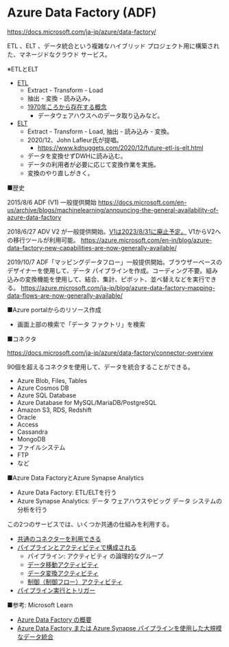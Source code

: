 # Azure Data Factory (ADF)

https://docs.microsoft.com/ja-jp/azure/data-factory/

ETL 、ELT 、データ統合という複雑なハイブリッド プロジェクト用に構築された、マネージドなクラウド サービス。

※ETLとELT

- [ETL](https://ja.wikipedia.org/wiki/Extract/Transform/Load)
  - Extract - Transform - Load
  - 抽出 - 変換 - 読み込み。
  - [1970年ころから存在する概念](https://en.wikipedia.org/wiki/Extract,_transform,_load)
    - データウェアハウスへのデータ取り込みなど。
- [ELT](https://www.talend.com/jp/resources/elt-vs-etl/)
  - Extract - Transform - Load, 抽出 - 読み込み - 変換。
  - 2020/12、John Lafleur氏が提唱。
    - https://www.kdnuggets.com/2020/12/future-etl-is-elt.html
  - データを変換せずDWHに読み込む。
  - データの利用者が必要に応じて変換作業を実施。
  - 変換のやり直しがきく。

■歴史

2015/8/6 ADF (V1) 一般提供開始
https://docs.microsoft.com/en-us/archive/blogs/machinelearning/announcing-the-general-availability-of-azure-data-factory

2018/6/27 ADV V2 が一般提供開始。[V1は2023/8/31に廃止予定。](https://azure.microsoft.com/ja-jp/updates/migrate-your-azure-data-factory-version-1-to-2-service/) V1からV2への移行ツールが利用可能。
https://azure.microsoft.com/en-in/blog/azure-data-factory-new-capabilities-are-now-generally-available/

2019/10/7 ADF「マッピングデータフロー」一般提供開始。ブラウザーベースのデザイナーを使用して、データ パイプラインを作成。コーディング不要。組み込みの変換機能を使用して、結合、集計、ピボット、並べ替えなどを実行できる。
https://azure.microsoft.com/ja-jp/blog/azure-data-factory-mapping-data-flows-are-now-generally-available/

■Azure portalからのリソース作成

- 画面上部の検索で「データ ファクトリ」を検索

■コネクタ

https://docs.microsoft.com/ja-jp/azure/data-factory/connector-overview

90個を超えるコネクタを使用して、データを統合することができる。

- Azure Blob, Files, Tables
- Azure Cosmos DB
- Azure SQL Database
- Azure Database for MySQL/MariaDB/PostgreSQL
- Amazon S3, RDS, Redshift
- Oracle
- Access
- Cassandra
- MongoDB
- ファイルシステム
- FTP
- など

■Azure Data FactoryとAzure Synapse Analytics

- Azure Data Factory: ETL/ELTを行う
- Azure Synapse Analytics: データ ウェアハウスやビッグ データ システムの分析を行う

この2つのサービスでは、いくつか共通の仕組みを利用する。

- [共通のコネクターを利用できる](https://docs.microsoft.com/ja-jp/azure/data-factory/connector-overview)
- [パイプラインとアクティビティで構成される](https://docs.microsoft.com/ja-jp/azure/data-factory/concepts-pipelines-activities)
  - パイプライン: アクティビティ の論理的なグループ
  - [データ移動アクティビティ](https://docs.microsoft.com/ja-jp/azure/data-factory/copy-activity-overview)
  - [データ変換アクティビティ](https://docs.microsoft.com/ja-jp/azure/data-factory/transform-data)
  - [制御（制御フロー）アクティビティ](https://docs.microsoft.com/ja-jp/azure/data-factory/concepts-pipelines-activities#control-flow-activities)
- [パイプライン実行とトリガー](https://docs.microsoft.com/ja-jp/azure/data-factory/concepts-pipeline-execution-triggers)

■参考: Microsoft Learn

- [Azure Data Factory の概要](https://docs.microsoft.com/ja-jp/learn/modules/intro-to-azure-data-factory/)
- [Azure Data Factory または Azure Synapse パイプラインを使用した大規模なデータ統合](https://docs.microsoft.com/ja-jp/learn/paths/data-integration-scale-azure-data-factory/)